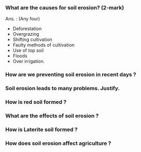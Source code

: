 ### What are the causes for soil erosion? (2-mark)
Ans. : (Any four)
* Deforestation
* Overgrazing
* Shifting cultivation
* Faulty methods of cultivation
* Use of top soil
* Floods
* Over irrigation. 
### How are we preventing soil erosion in recent days ?
### Soil erosion leads to many problems. Justify.
### How is red soil formed ?
### What are the effects of soil erosion ?
### How is Laterite soil formed ?
### How does soil erosion affect agriculture ?
